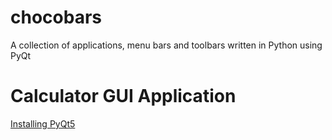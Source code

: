 # chocobars
A collection of applications, menu bars and toolbars written in Python using PyQt

# Calculator GUI Application
[Installing PyQt5](https://realpython.com/python-pyqt-gui-calculator/)
